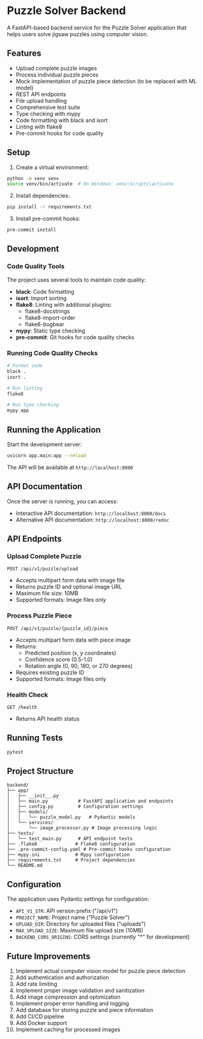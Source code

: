 # Puzzle Solver Backend

A FastAPI-based backend service for the Puzzle Solver application that helps users solve jigsaw puzzles using computer vision.

## Features

- Upload complete puzzle images
- Process individual puzzle pieces
- Mock implementation of puzzle piece detection (to be replaced with ML model)
- REST API endpoints
- File upload handling
- Comprehensive test suite
- Type checking with mypy
- Code formatting with black and isort
- Linting with flake8
- Pre-commit hooks for code quality

## Setup

1. Create a virtual environment:
```bash
python -m venv venv
source venv/bin/activate  # On Windows: venv\Scripts\activate
```

2. Install dependencies:
```bash
pip install -r requirements.txt
```

3. Install pre-commit hooks:
```bash
pre-commit install
```

## Development

### Code Quality Tools

The project uses several tools to maintain code quality:

- **black**: Code formatting
- **isort**: Import sorting
- **flake8**: Linting with additional plugins:
  - flake8-docstrings
  - flake8-import-order
  - flake8-bugbear
- **mypy**: Static type checking
- **pre-commit**: Git hooks for code quality checks

### Running Code Quality Checks

```bash
# Format code
black .
isort .

# Run linting
flake8

# Run type checking
mypy app
```

## Running the Application

Start the development server:
```bash
uvicorn app.main:app --reload
```

The API will be available at `http://localhost:8000`

## API Documentation

Once the server is running, you can access:
- Interactive API documentation: `http://localhost:8000/docs`
- Alternative API documentation: `http://localhost:8000/redoc`

## API Endpoints

### Upload Complete Puzzle
```
POST /api/v1/puzzle/upload
```
- Accepts multipart form data with image file
- Returns puzzle ID and optional image URL
- Maximum file size: 10MB
- Supported formats: Image files only

### Process Puzzle Piece
```
POST /api/v1/puzzle/{puzzle_id}/piece
```
- Accepts multipart form data with piece image
- Returns:
  - Predicted position (x, y coordinates)
  - Confidence score (0.5-1.0)
  - Rotation angle (0, 90, 180, or 270 degrees)
- Requires existing puzzle ID
- Supported formats: Image files only

### Health Check
```
GET /health
```
- Returns API health status

## Running Tests

```bash
pytest
```

## Project Structure

```
backend/
├── app/
│   ├── __init__.py
│   ├── main.py           # FastAPI application and endpoints
│   ├── config.py         # Configuration settings
│   ├── models/
│   │   └── puzzle_model.py   # Pydantic models
│   └── services/
│       └── image_processor.py # Image processing logic
├── tests/
│   └── test_main.py      # API endpoint tests
├── .flake8              # Flake8 configuration
├── .pre-commit-config.yaml # Pre-commit hooks configuration
├── mypy.ini             # Mypy configuration
├── requirements.txt     # Project dependencies
└── README.md
```

## Configuration

The application uses Pydantic settings for configuration:

- `API_V1_STR`: API version prefix ("/api/v1")
- `PROJECT_NAME`: Project name ("Puzzle Solver")
- `UPLOAD_DIR`: Directory for uploaded files ("uploads")
- `MAX_UPLOAD_SIZE`: Maximum file upload size (10MB)
- `BACKEND_CORS_ORIGINS`: CORS settings (currently "*" for development)

## Future Improvements

1. Implement actual computer vision model for puzzle piece detection
2. Add authentication and authorization
3. Add rate limiting
4. Implement proper image validation and sanitization
5. Add image compression and optimization
6. Implement proper error handling and logging
7. Add database for storing puzzle and piece information
8. Add CI/CD pipeline
9. Add Docker support
10. Implement caching for processed images
